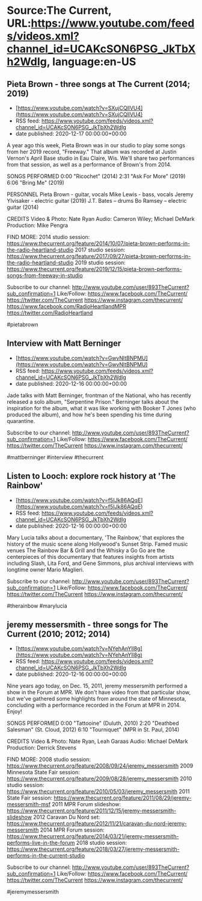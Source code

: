 # Source:The Current, URL:https://www.youtube.com/feeds/videos.xml?channel_id=UCAKcSON6PSG_JkTbXh2WdIg, language:en-US

## Pieta Brown - three songs at The Current (2014; 2019)
 - [https://www.youtube.com/watch?v=SXujCQllVU4](https://www.youtube.com/watch?v=SXujCQllVU4)
 - RSS feed: https://www.youtube.com/feeds/videos.xml?channel_id=UCAKcSON6PSG_JkTbXh2WdIg
 - date published: 2020-12-17 00:00:00+00:00

A year ago this week, Pieta Brown was in our studio to play some songs from her 2019 record, "Freeway." That album was recorded at Justin Vernon's April Base studio in Eau Claire, Wis. We'll share two performances from that session, as well as a performance of Brown's from 2014.

SONGS PERFORMED
0:00 "Ricochet" (2014)
2:31 "Ask For More" (2019)
6:06 "Bring Me" (2019)

PERSONNEL
Pieta Brown - guitar, vocals
Mike Lewis - bass, vocals
Jeremy Ylvisaker - electric guitar (2019)
J.T. Bates – drums
Bo Ramsey – electric guitar (2014)

CREDITS
Video & Photo: Nate Ryan
Audio: Cameron Wiley; Michael DeMark
Production: Mike Pengra

FIND MORE:
2014 studio session: https://www.thecurrent.org/feature/2014/10/07/pieta-brown-performs-in-the-radio-heartland-studio
2017 studio session: https://www.thecurrent.org/feature/2017/09/27/pieta-brown-performs-in-the-radio-heartland-studio
2019 studio session:
https://www.thecurrent.org/feature/2019/12/15/pieta-brown-performs-songs-from-freeway-in-studio

Subscribe to our channel:
http://www.youtube.com/user/893TheCurrent?sub_confirmation=1
Like/Follow:
https://www.facebook.com/TheCurrent/
https://twitter.com/TheCurrent
https://www.instagram.com/thecurrent/
https://www.facebook.com/RadioHeartlandMPR
https://twitter.com/RadioHeartland

#pietabrown

## Interview with Matt Berninger
 - [https://www.youtube.com/watch?v=GwvNltBNPMU](https://www.youtube.com/watch?v=GwvNltBNPMU)
 - RSS feed: https://www.youtube.com/feeds/videos.xml?channel_id=UCAKcSON6PSG_JkTbXh2WdIg
 - date published: 2020-12-16 00:00:00+00:00

Jade talks with Matt Berninger, frontman of the National, who has recently released a solo album, "Serpentine Prison." Berninger talks about the inspiration for the album, what it was like working with Booker T Jones (who produced the album), and how he's been spending his time during quarantine.

Subscribe to our channel:
http://www.youtube.com/user/893TheCurrent?sub_confirmation=1
Like/Follow:
https://www.facebook.com/TheCurrent/
https://twitter.com/TheCurrent
https://www.instagram.com/thecurrent/

#mattberninger #interview #thecurrent

## Listen to Looch: explore rock history at 'The Rainbow'
 - [https://www.youtube.com/watch?v=f5IJk86AQqE](https://www.youtube.com/watch?v=f5IJk86AQqE)
 - RSS feed: https://www.youtube.com/feeds/videos.xml?channel_id=UCAKcSON6PSG_JkTbXh2WdIg
 - date published: 2020-12-16 00:00:00+00:00

Mary Lucia talks about a documentary, 'The Rainbow,' that explores the history of the music scene along Hollywood's Sunset Strip. Famed music venues The Rainbow Bar & Grill and the Whisky a Go Go are the centerpieces of this documentary that features insights from artists including Slash, Lita Ford, and Gene Simmons, plus archival interviews with longtime owner Mario Maglieri. 

Subscribe to our channel:
http://www.youtube.com/user/893TheCurrent?sub_confirmation=1
Like/Follow:
https://www.facebook.com/TheCurrent/
https://twitter.com/TheCurrent
https://www.instagram.com/thecurrent/

#therainbow #marylucia

## jeremy messersmith - three songs for The Current (2010; 2012; 2014)
 - [https://www.youtube.com/watch?v=NYehAnYll8g](https://www.youtube.com/watch?v=NYehAnYll8g)
 - RSS feed: https://www.youtube.com/feeds/videos.xml?channel_id=UCAKcSON6PSG_JkTbXh2WdIg
 - date published: 2020-12-16 00:00:00+00:00

Nine years ago today, on Dec. 15, 2011, jeremy messersmith performed a show in the Forum at MPR. We don't have video from that particular show, but we've gathered some highlights from around the state of Minnesota, concluding with a performance recorded in the Forum at MPR in 2014. Enjoy!

SONGS PERFORMED
0:00 "Tattooine" (Duluth, 2010)
2:20 "Deathbed Salesman" (St. Cloud, 2012)
6:10 "Tourniquet" (MPR in St. Paul, 2014)

CREDITS
Video & Photo: Nate Ryan, Leah Garaas
Audio: Michael DeMark
Production: Derrick Stevens

FIND MORE:
2008 studio session:
https://www.thecurrent.org/feature/2008/09/24/jeremy_messersmith
2009 Minnesota State Fair session: https://www.thecurrent.org/feature/2009/08/28/jeremy_messersmith
2010 studio session:
https://www.thecurrent.org/feature/2010/05/03/jeremy_messersmith
2011 State Fair session:
https://www.thecurrent.org/feature/2011/08/29/jeremy-messersmith-msf
2011 MPR Forum slideshow:
https://www.thecurrent.org/feature/2011/12/15/jeremy-messersmith-slideshow
2012 Caravan Du Nord set: https://www.thecurrent.org/feature/2012/11/21/caravan-du-nord-jeremy-messersmith
2014 MPR Forum session:
https://www.thecurrent.org/feature/2014/03/21/jeremy-messersmith-performs-live-in-the-forum
2018 studio session:
https://www.thecurrent.org/feature/2018/03/27/jeremy-messersmith-performs-in-the-current-studio

Subscribe to our channel:
http://www.youtube.com/user/893TheCurrent?sub_confirmation=1
Like/Follow:
https://www.facebook.com/TheCurrent/
https://twitter.com/TheCurrent
https://www.instagram.com/thecurrent/

#jeremymessersmith

